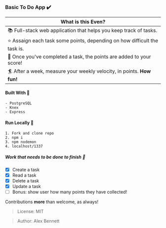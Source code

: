 ### Basic To Do App :heavy_check_mark:
| What is this Even?                                                             |
| -------------------------------------------------------------------------------|
| :books:  Full-stack web application that helps you keep track of tasks.         |
| :star:  Assaign each task some points, depending on how difficult the task is.  |
| :tada:  Once you've completed a task, the points are added to your score!       |
| :surfer:  After a week, measure your weekly velocity, in points. **How fun!**   |

#### Built With :wrench:
```
- PostgreSQL
- Knex 
- Express
```

#### Run Locally :rocket: 
```
1. Fork and clone repo
2. npm i
3. npm nodemon
4. localhost/1337
```
##### Work that needs to be done to finish :nut_and_bolt: 

- [x] Create a task
- [x] Read a task
- [x] Delete a task
- [x] Update a task
- [ ] Bonus: show user how many points they have collected!

Contributions **more** than welcome, as always!

>License: MIT

>Author: Alex Bennett
